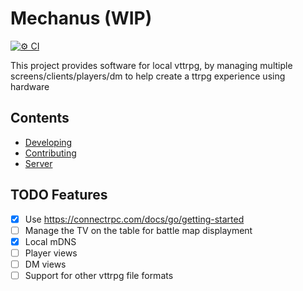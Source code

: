 # Mechanus (WIP)

[![⚙️ CI](https://github.com/DaanV2/mechanus/actions/workflows/checks.yaml/badge.svg)](https://github.com/DaanV2/mechanus/actions/workflows/checks.yaml)

This project provides software for local vttrpg, by managing multiple screens/clients/players/dm to help create a ttrpg experience using hardware

## Contents

- [Developing](./docs/development.md)
- [Contributing](./docs/contributing.md)
- [Server](./server/README.md)

## TODO Features

- [X] Use https://connectrpc.com/docs/go/getting-started
- [ ] Manage the TV on the table for battle map displayment
- [x] Local mDNS
- [ ] Player views
- [ ] DM views
- [ ] Support for other vttrpg file formats
